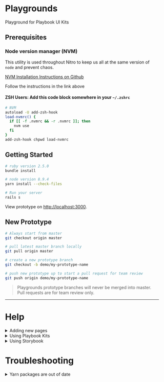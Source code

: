 # Playgrounds

Playground for Playbook UI Kits

## Prerequisites

### Node version manager (NVM)

This utility is used throughout Nitro to keep us all at the same version of `node` and prevent chaos.

[NVM Installation Instructions on Github](https://github.com/nvm-sh/nvm#install--update-script)

Follow the instructions in the link above

#### ZSH Users: Add this code block somewhere in your `~/.zshrc`

```sh
# NVM
autoload -U add-zsh-hook
load-nvmrc() {
  if [[ -f .nvmrc && -r .nvmrc ]]; then
    nvm use
  fi
}
add-zsh-hook chpwd load-nvmrc
```

## Getting Started

```bash
# ruby version 2.5.0
bundle install
```

```bash
# node version 8.9.4
yarn install --check-files
```

```bash
# Run your server
rails s
```

View prototype on [http://localhost:3000](http://localhost:3000).



## New Prototype
```bash
# Always start from master
git checkout origin master
```

```bash
# pull latest master branch locally
git pull origin master
```

```bash
# create a new prototype branch
git checkout -b demo/my-prototype-name
```

```bash
# push new prototype up to start a pull request for team review
git push origin demo/my-prototype-name
```

> Playgrounds prototype branches will never be merged into master. Pull requests are for team review only.

---

# Help

<details><summary>Adding new pages</summary>
<p>
  
## Adding New Pages
When you start the server, the root page is [index.html.erb](https://github.com/powerhome/playgrounds/blob/master/app/views/pages/index.html.erb).

If you have a multi-page prototype, you will want to add additional pages.  Please follow the guide below:

### 1. Create the new page
Create a new file in `app/views/pages/my_new_page.html.erb`.

Please note:
1. The file extension ends in `.html.erb`. This is required.
2. If the file is descibing a page in multiple words (my new page), and it should be written with underscores.
3. The file name should be all lowercase.

---

### 2. Add to controller
```erb
# app/controllers/pages_controller.rb

class PagesController < ApplicationController
  def index; end
  def my_new_page; end
end
```

Please note:
1. The def is named exactly like the html.erb file created above.

---

### 3. Create a new route
```erb
# config/routes.rb

Rails.application.routes.draw do
  get "my-new-page-custom", to: "pages#my_new_page"
  root 'pages#index'
end
```

Please note:
1. `my-new-page-custom` can be anything, and does not have to related the the name defined in html or controller. This text is in the url, example http://localhost:3000/my-new-page-custom.
2. `pages#my_new_page` the value after #, must be identical to what you added to the pages controller above.

</p>
</details>

<details><summary>Using Playbook Kits</summary>
  
  ## Using Playbook Kits
  
  ### Confirm styles are imported
  ```scss
  // app/assets/stylesheets/application.scss
  
  @import "playbook";
  ```
  
  *Warning!* Using both storybook and playbook design libraries may cause style bleed.
  
  ### Use kits in views
  ```erb
  # Use kits in your prototype views
  
  <%= pb_rails("card") do %>
    <%= pb_rails("caption", props: {text: "This is a caption"}) %>
  <% end %>
  ```
</details>

<details><summary>Using Storybook</summary>
  
  ## Using Storybook
  
  ### Confirm styles are imported
  ```scss
  // app/assets/stylesheets/application.scss
  
  @import "storybook";
  ```
  
  *Warning!* Using both storybook and playbook design libraries may cause style bleed.
</details>

# Troubleshooting

<details>
  <summary>Yarn packages are out of date</summary>
  
  ## Yarn packages are out of date
If you try running playgrounds by `rails s`, but the terminal says:

```bash
========================================
  Your Yarn packages are out of date!
  Please run `yarn install --check-files` to update.
========================================
```

#### Try the following:
```bash
# Use the correct version of node required by the project
nvm use 8.9.4
```

```bash
# Run yarn install
yarn install --check-files
```

```bash
# Try running your rails server again
rails s
```
</details>
